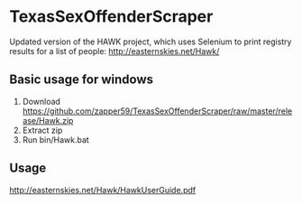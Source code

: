 # TexasSexOffenderScraper
Updated version of the HAWK project, which uses Selenium to print registry results for a list of people: http://easternskies.net/Hawk/

## Basic usage for windows
1) Download https://github.com/zapper59/TexasSexOffenderScraper/raw/master/release/Hawk.zip
2) Extract zip
3) Run bin/Hawk.bat

## Usage
http://easternskies.net/Hawk/HawkUserGuide.pdf

